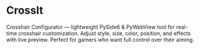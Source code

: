 # CrossIt
Crosshair Configurator — lightweight PySide6 &amp; PyWebView tool for real-time crosshair customization. Adjust style, size, color, position, and effects with live preview. Perfect for gamers who want full control over their aiming.

